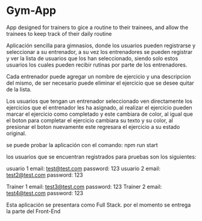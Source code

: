 # Gym-App
App designed for trainers to gice a routine to their trainees, and allow the trainees to keep track of their daily routine

Aplicación sencilla para gimnasios, donde los usuarios pueden registrarse y seleccionar a su entrenador, a su vez los entrenadores se pueden registrar y ver la lista de usuarios que los han seleccionado, 
siendo solo estos usuarios los cuales pueden recibir rutinas por parte de los entrenadores.

Cada entrenador puede agregar un nombre de ejercicio y una descripcion del mismo, de ser necesario puede eliminar el ejercicio que se desee quitar de la lista.

Los usuarios que tengan un entrenador seleccionado ven directamente los ejercicios que el entrenador les ha asignado, al realizar el ejercicio pueden marcar el ejercicio como completado y este cambiara de color,
al igual que el boton para completar el ejercicio cambiara su texto y su color, al presionar el boton nuevamente este regresara el ejercicio a su estado original.

se puede probar la aplicación con el comando: npm run start

los usuarios que se encuentran registrados para pruebas son los siguientes:

usuario 1 email: test@test.com password: 123
usuario 2 email: test2@test.com password: 123

Trainer 1 email: test3@test.com password: 123
Trainer 2 email: test4@test.com password: 123

Esta aplicación se presentara como Full Stack. por el momento se entrega la parte del Front-End
